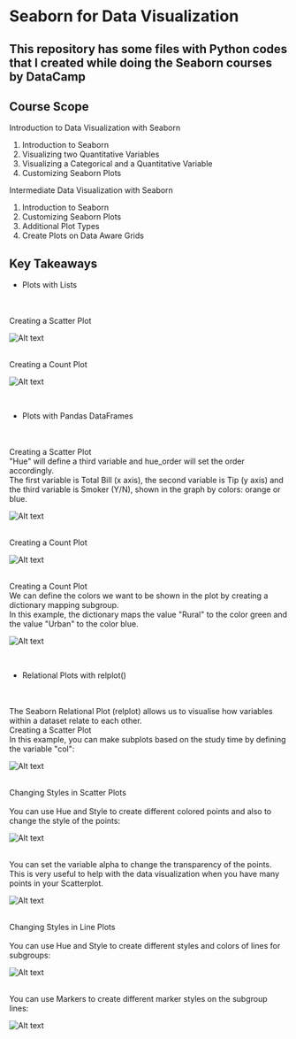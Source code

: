 # Seaborn for Data Visualization

## This repository has some files with Python codes that I created while doing the Seaborn courses by DataCamp

## Course Scope

Introduction to Data Visualization with Seaborn
1. Introduction to Seaborn
2. Visualizing two Quantitative Variables
3. Visualizing a Categorical and a Quantitative Variable
4. Customizing Seaborn Plots

Intermediate Data Visualization with Seaborn
1. Introduction to Seaborn
2. Customizing Seaborn Plots
3. Additional Plot Types
4. Create Plots on Data Aware Grids

## Key Takeaways

- Plots with Lists
<br>
<br>
Creating a Scatter Plot
<br>

![Alt text](/screenshots/sns_scatter1.JPG)

<br>
Creating a Count Plot
<br>

![Alt text](/screenshots/sns_countplot1.JPG)

<br>

- Plots with Pandas DataFrames
<br>
<br>
Creating a Scatter Plot 
<br>
"Hue" will define a third variable and hue_order will set the order accordingly.<br>
The first variable is Total Bill (x axis), the second variable is Tip (y axis) and the third variable is Smoker (Y/N), shown in the graph by colors: orange or blue.
<br>

![Alt text](/screenshots/sns_scatter2_hue.JPG)

<br>
Creating a Count Plot
<br>

![Alt text](/screenshots/sns_countplot2.JPG)

<br>
Creating a Count Plot
<br>
We can define the colors we want to be shown in the plot by creating a dictionary mapping subgroup.<br>
In this example, the dictionary maps the value "Rural" to the color green and the value "Urban" to the color blue.
<br>

![Alt text](/screenshots/sns_countplot2_palette.JPG)

<br>

- Relational Plots with relplot()
<br>
<br>
The Seaborn Relational Plot (relplot) allows us to visualise how variables within a dataset relate to each other. 
<br>
Creating a Scatter Plot 
<br>
In this example, you can make subplots based on the study time by defining the variable "col":
<br>

![Alt text](/screenshots/relplot1.JPG)

<br>
Changing Styles in Scatter Plots
<br>
<br>
You can use Hue and Style to create different colored points and also to change the style of the points:
<br>

![Alt text](/screenshots/relplot_style1.JPG)

<br>
You can set the variable alpha to change the transparency of the points. This is very useful to help with the data visualization when you have many points in your Scatterplot.
<br>

![Alt text](/screenshots/relplot_style2.JPG)

<br>
Changing Styles in Line Plots
<br>
<br>
You can use Hue and Style to create different styles and colors of lines for subgroups:
<br>

![Alt text](/screenshots/relplot_line1.JPG)

<br>
You can use Markers to create different marker styles on the subgroup lines:
<br>

![Alt text](/screenshots/relplot_line2.JPG)

<br>


